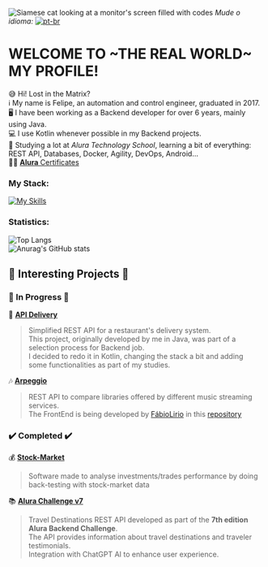 ![Siamese cat looking at a monitor's screen filled with codes](https://github.com/fabramattos/fabramattos/assets/45768087/aed0438e-2f52-4aca-bd86-2ac169c93e4d)
*Mude o idioma:* [![pt-br](https://img.shields.io/badge/lang-pt--br-green.svg)](https://github.com/fabramattos/fabramattos/blob/main/README_PT-BR.md)

# WELCOME TO ~THE REAL WORLD~ MY PROFILE!
😅 Hi! Lost in the Matrix?<br>
ℹ️ My name is Felipe, an automation and control engineer, graduated in 2017.<br>
🖥️ I have been working as a Backend developer for over 6 years, mainly using Java.<br>
💻 I use Kotlin whenever possible in my Backend projects.<br>
🌱 Studying a lot at _Alura Technology School_, learning a bit of everything: REST API, Databases, Docker, Agility, DevOps, Android...<br>
👨‍🎓 [**Alura** Certificates](https://cursos.alura.com.br/vitrinedev/fabramattos)

### My Stack:
[![My Skills](https://skillicons.dev/icons?i=idea,kotlin,java,spring,docker,postgres,mysql,postman,rabbitmq,selenium,github,githubactions,gradle,maven)](https://skillicons.dev)<br>

### Statistics:
![Top Langs](https://github-readme-stats.vercel.app/api/top-langs/?username=fabramattos&layout=compact&theme=vision-friendly-dark)<br>
![Anurag's GitHub stats](https://github-readme-stats.vercel.app/api?username=fabramattos&show_icons=true&theme=vision-friendly-dark&hide_rank=true&hide=contribs,issues)<br>

## 🚨 Interesting Projects 🚨
### 🚧 In Progress 🚧
🍔 **[API Delivery](https://github.com/fabramattos/ApiDelivery)**<br>
> Simplified REST API for a restaurant's delivery system.<br>
> This project, originally developed by me in Java, was part of a selection process for Backend job.<br>
> I decided to redo it in Kotlin, changing the stack a bit and adding some functionalities as part of my studies.<br>

🎶 **[Arpeggio](https://github.com/fabramattos/Arpeggio)**<br>
> REST API to compare libraries offered by different music streaming services.<br>
> The FrontEnd is being developed by [FábioLirio](https://github.com/FabioLiriodev) in this [repository](https://github.com/FabioLiriodev/Arpeggio)<br>

### ✔️ Completed ✔️
💰 **[Stock-Market](https://github.com/fabramattos/PML_Simulador)**<br>
> Software made to analyse investments/trades performance by doing back-testing with stock-market data

📚 **[Alura Challenge v7](https://github.com/fabramattos/Alura_Challenge-Backend-07)**<br>
> Travel Destinations REST API developed as part of the **7th edition Alura Backend Challenge**.<br>
> The API provides information about travel destinations and traveler testimonials.<br>
> Integration with ChatGPT AI to enhance user experience.
